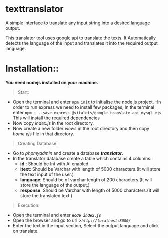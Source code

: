# texttranslator


A simple interface to translate any input string into a desired language output.

This translator tool uses google api to translate the texts.
It Automatically detects the language of the input and translates it into the required output language.

# Installation::
 **You need nodejs installed on your machine.**

> Start:
- Open the terminal and enter `npm init` to initialise the node js project.
-In order to run express we need to install few packages, In the terminal enter `npm i --save express @vitalets/google-translate-api mysql ejs`. This will install the required dependencies
- Now copy *index.js* in the root directory.
- Now create a new folder *views* in the root directory and then copy *home.ejs* file in that directory.

> Creating Database:
- Go to *phpmyadmin* and create a database ***translator***.
- In the translator database create a table which contains 4 columns::
    - **id** : Should be Int with AI enabled.
    - **itext**: Should be Varchar with length of 5000 characters.(It will store the text input of the user.)
    - **language**: Should be of varchar length of 200 characters.(It will store the language of the output.)
    - **response**: Should be Varchar with length of 5000 characters.(It will store the translated text.)

> Execution:

- Open the terminal and enter ***`node index.js`***
- Open the browser and go to url >*`http://localhost:8080/`*
- Enter the text in the input section, Select the output language and click on translate.
